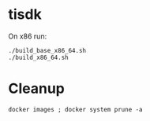 # tisdk

On x86 run:

```
./build_base_x86_64.sh
./build_x86_64.sh
```

# Cleanup

```
docker images ; docker system prune -a
```
#
